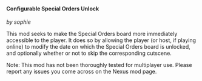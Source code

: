 ﻿
#### Configurable Special Orders Unlock
*by sophie*

This mod seeks to make the Special Orders board more immediately accessible to the player. It does so by allowing the player (or host, if playing online) to modify
the date on which the Special Orders board is unlocked, and optionally whether or not to skip the corresponding cutscene.

Note: This mod has not been thoroughly tested for multiplayer use. Please report any issues you come across on the Nexus mod page.
